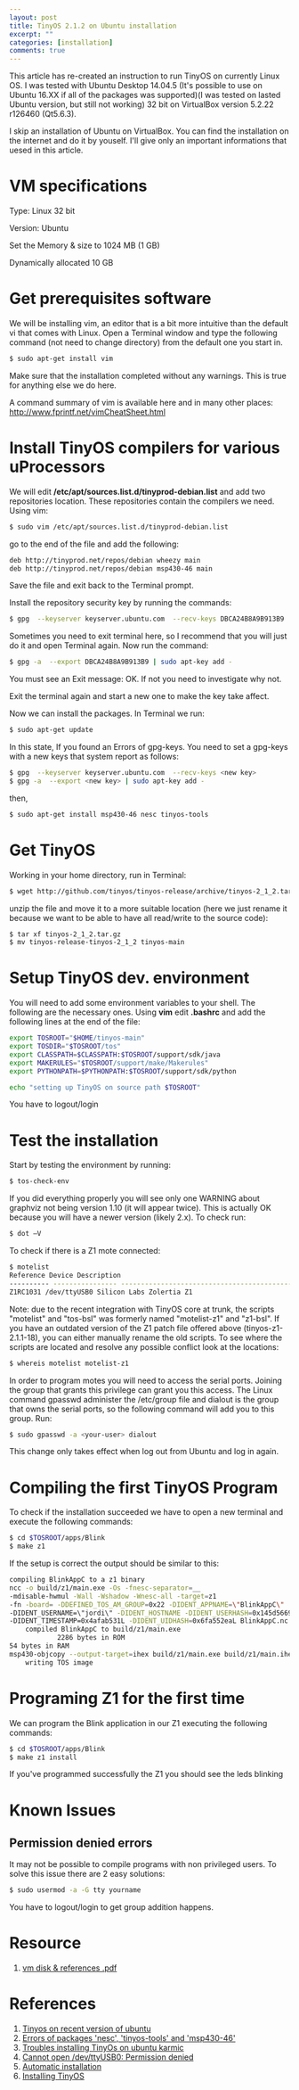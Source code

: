 ```yaml
---
layout: post
title: TinyOS 2.1.2 on Ubuntu installation
excerpt: ""
categories: [installation]
comments: true
---
```


This article has re-created an instruction to run TinyOS on currently Linux OS. I was tested with Ubuntu Desktop 14.04.5 (It's possible to use on Ubuntu 16.XX if all of the packages was supported)(I was tested on lasted Ubuntu version, but still not working) 32 bit on VirtualBox version 5.2.22 r126460 (Qt5.6.3).

I skip an installation of Ubuntu on VirtualBox. You can find the installation on the internet and do it by youself. I'll give only an important informations that uesed in this article.

# VM specifications

Type: Linux 32 bit

Version: Ubuntu 

Set the Memory & size to 1024 MB (1 GB)

Dynamically allocated 10 GB

# Get prerequisites software

We will be installing vim, an editor that is a bit more intuitive than the default vi  that comes with Linux. Open a Terminal window and type the following command  (not need to change directory) from the default one you start in.

```bash
$ sudo apt-get install vim
```

Make sure that the installation completed without any warnings. This is true for  anything else we do here. 
 
A command summary of vim is available here and in many other places:  <http://www.fprintf.net/vimCheatSheet.html>

# Install TinyOS compilers for various uProcessors

We will edit <strong>/etc/apt/sources.list.d/tinyprod-debian.list</strong> and add two  repositories location. These repositories contain the compilers we need. Using vim:

```bash
$ sudo vim /etc/apt/sources.list.d/tinyprod-debian.list
```

go to the end of the file and add the following: 

```bash
deb http://tinyprod.net/repos/debian wheezy main
deb http://tinyprod.net/repos/debian msp430-46 main
```

Save the file and exit back to the Terminal prompt.

Install the repository security key by running the commands: 

```bash
$ gpg  --keyserver keyserver.ubuntu.com  --recv-keys DBCA24B8A9B913B9 
```

Sometimes you need to exit terminal here, so I recommend that you will just do it  and open Terminal again. Now run the command: 

```bash
$ gpg -a  --export DBCA24B8A9B913B9 | sudo apt-key add - 
```

You must see an Exit message: OK. If not you need to investigate why not.
 
Exit the terminal again and start a new one to make the key take affect. 
 
Now we can install the packages. In Terminal we run: 

```bash
$ sudo apt-get update
```

In this state, If you found an Errors of gpg-keys. You need to set a gpg-keys with a new keys that system report as follows:

```bash
$ gpg  --keyserver keyserver.ubuntu.com  --recv-keys <new key>
$ gpg -a  --export <new key> | sudo apt-key add - 
```

then,

```bash
$ sudo apt-get install msp430-46 nesc tinyos-tools
```

# Get TinyOS

Working in your home directory, run in Terminal: 

```bash
$ wget http://github.com/tinyos/tinyos-release/archive/tinyos-2_1_2.tar.gz
```

unzip the file and move it to a more suitable location (here we just rename it  because we want to be able to have all read/write to the source code): 

```bash
$ tar xf tinyos-2_1_2.tar.gz
$ mv tinyos-release-tinyos-2_1_2 tinyos-main
```

# Setup TinyOS dev. environment

You will need to add some environment variables to your shell. The following are  the necessary ones. Using <strong>vim</strong> edit <strong>.bashrc</strong> and add the following lines at the end of  the file:

```bash
export TOSROOT="$HOME/tinyos-main"
export TOSDIR="$TOSROOT/tos"
export CLASSPATH=$CLASSPATH:$TOSROOT/support/sdk/java
export MAKERULES="$TOSROOT/support/make/Makerules"
export PYTHONPATH=$PYTHONPATH:$TOSROOT/support/sdk/python

echo "setting up TinyOS on source path $TOSROOT"
```

You have to logout/login

# Test the installation

Start by testing the environment by running: 
 
```bash
$ tos-check-env 
```

If you did everything properly you will see only one WARNING about graphviz not  being version 1.10 (it will appear twice). This is actually OK because you will have a  newer version (likely 2.x). To check run: 
 
```bash
$ dot –V 
```

To check if there is a Z1 mote connected:

```bash
$ motelist
Reference Device Description
---------- ---------------- --------------------------------------------- 
Z1RC1031 /dev/ttyUSB0 Silicon Labs Zolertia Z1
```

Note: due to the recent integration with TinyOS core at trunk, the scripts "motelist" and "tos-bsl" was formerly named "motelist-z1" and "z1-bsl". If you have an outdated version of the Z1 patch file offered above (tinyos-z1-2.1.1-18), you can either manually rename the old scripts. To see where the scripts are located and resolve any possible conflict look at the locations:

```bash
$ whereis motelist motelist-z1
```

In order to program motes you will need to access the serial ports. Joining the group  that grants this privilege can grant you this access. The Linux command gpasswd  administer the /etc/group file and dialout is the group that owns the serial ports,  so the following command will add you to this group. Run: 

```bash
$ sudo gpasswd -a <your-user> dialout 
```

This change only takes effect when log out from Ubuntu and log in again. 

# Compiling the first TinyOS Program

To check if the installation succeeded we have to open a new terminal and execute the following commands:

```bash
$ cd $TOSROOT/apps/Blink 
$ make z1
```

If the setup is correct the output should be similar to this:

```bash
compiling BlinkAppC to a z1 binary
ncc -o build/z1/main.exe -Os -fnesc-separator=__ 
-mdisable-hwmul -Wall -Wshadow -Wnesc-all -target=z1 
-fn -board= -DDEFINED_TOS_AM_GROUP=0x22 -DIDENT_APPNAME=\"BlinkAppC\" 
-DIDENT_USERNAME=\"jordi\" -DIDENT_HOSTNAME -DIDENT_USERHASH=0x145d5669L 
-DIDENT_TIMESTAMP=0x4afab531L -DIDENT_UIDHASH=0x6fa552eaL BlinkAppC.nc -lm
    compiled BlinkAppC to build/z1/main.exe
            2286 bytes in ROM
54 bytes in RAM
msp430-objcopy --output-target=ihex build/z1/main.exe build/z1/main.ihex
    writing TOS image
```

# Programing Z1 for the first time

We can program the Blink application in our Z1 executing the following commands:

```bash
$ cd $TOSROOT/apps/Blink
$ make z1 install
```

If you've programmed successfully the Z1 you should see the leds blinking

# Known Issues

## Permission denied errors

It may not be possible to compile programs with non privileged users. To solve this issue there are 2 easy solutions:

```bash
$ sudo usermod -a -G tty yourname
```

You have to logout/login to get group addition happens.

# Resource

1. [vm disk & references .pdf](https://drive.google.com/drive/folders/1x7D6xcOGzuz6l7oxJls_ic70ukUGfdGl?usp=sharing)

# References

1. [Tinyos on recent version of ubuntu](https://askubuntu.com/questions/483916/installing-tinyos-on-recent-version-of-ubuntu/483956#483956)
2. [Errors of packages 'nesc', 'tinyos-tools' and 'msp430-46'](https://github.com/tinyos/tinyos-main/issues/308)
3. [Troubles installing TinyOs on ubuntu karmic](http://mail.millennium.berkeley.edu/pipermail/tinyos-help/2010-April/045890.html)
4. [Cannot open /dev/ttyUSB0: Permission denied](https://github.com/esp8266/source-code-examples/issues/26)
5. [Automatic installation](http://tinyos.stanford.edu/tinyos-wiki/index.php/Automatic_installation)
6. [Installing TinyOS](http://tinyos.stanford.edu/tinyos-wiki/index.php/Installing_TinyOS)
